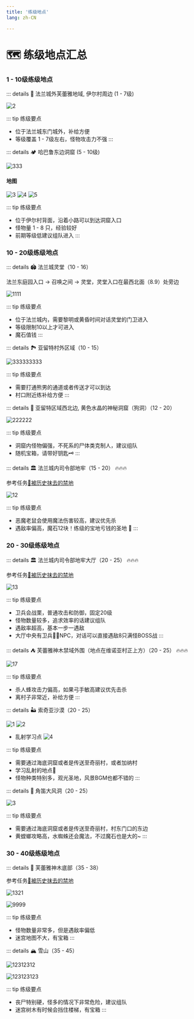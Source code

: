 ```yaml
---
title: '练级地点'
lang: zh-CN

---
```

# 🗺️ 练级地点汇总


### 1 - 10级练级地点

::: details 🏰 法兰城外芙蕾雅地域, 伊尔村周边 (1 - 7级)

![2](https://user-images.githubusercontent.com/78347270/115149521-7817c500-a09f-11eb-85d9-0e10431e94dd.png)

::: tip 练级要点
- 位于法兰城东门城外，补给方便
- 等级覆盖 1 - 7级左右，怪物攻击力不强
:::

::: details 🏕️ 哈巴鲁东边洞窟 (5 - 10级)

![333](https://user-images.githubusercontent.com/78347270/115150339-ddb98080-a0a2-11eb-9bef-9d1de71837b9.png)

#### 地图

![3](https://user-images.githubusercontent.com/78347270/115150346-e3af6180-a0a2-11eb-8b98-e50650cd29ca.png)
![4](https://user-images.githubusercontent.com/78347270/115150348-e4e08e80-a0a2-11eb-8201-2f5ad16b9c93.png)
![5](https://user-images.githubusercontent.com/78347270/115150350-e5792500-a0a2-11eb-909a-6ee1e905c74e.png)


::: tip 练级要点
- 位于伊尔村背面，沿着小路可以到达洞窟入口
- 怪物量 1 - 8 只，经验较好
- 前期等级低建议组队进入
:::



### 10 - 20级练级地点


::: details 🏟️ 法兰城灵堂（10 - 16）

法兰东庭园入口 -> 召唤之间 -> 灵堂，灵堂入口在最西北面（8.9）处旁边

![1111](https://user-images.githubusercontent.com/78347270/115150726-9cc26b80-a0a4-11eb-81db-c45a7c9d9474.png)


::: tip 练级要点
- 位于法兰城内，需要黎明或黄昏时间对话灵堂的门卫进入
- 等级限制10以上才可进入
- 魔石值钱
:::

::: details 🏞️ 亚留特村外区域（10 - 15）

![333333333](https://user-images.githubusercontent.com/78347270/115151413-b3b68d00-a0a7-11eb-96e4-498e322f4fe8.png)


::: tip 练级要点
- 需要打通熊男的通道或者传送才可以到达
- 村口附近练补给方便
:::

::: details 🐾 亚留特区域西北边, 黄色水晶的神秘洞窟（狗洞）（12 - 20）

![222222](https://user-images.githubusercontent.com/78347270/115150912-69cca780-a0a5-11eb-89ac-c650597ccd02.png)

::: tip 练级要点
- 洞窟内怪物偏强，不死系的尸体类克制人，建议组队
- 随机宝箱，请带好钥匙🗝️
:::

::: details 🏛️ 法兰城内司令部地牢（15 - 20）  🔥🔥🔥

参考任务[📜被历史抹去的禁地](/tasks/1.html#_8-穿过地下通道-到达最西边的楼梯口可进入司令部地牢)

![12](https://user-images.githubusercontent.com/78347270/115151190-c086b100-a0a6-11eb-9270-215da618edaa.png)

::: tip 练级要点
- 恶魔老鼠会使用魔法伤害较高，建议优先杀
- 遇敌率偏高，魔石12块！练级的宝地亏钱的圣地 👼
:::

### 20 - 30级练级地点

::: details 🏛️ 法兰城内司令部地牢大厅（20 - 25） 🔥🔥🔥

参考任务[📜被历史抹去的禁地](/tasks/1.html#_9-司令部地牢-找到囚犯丁-21-8-并对话-传送至牢房中央)

![13](https://user-images.githubusercontent.com/78347270/115151192-c2e90b00-a0a6-11eb-94a4-494b6e34d996.png)

::: tip 练级要点
- 卫兵会战栗，普通攻击和防御，固定20级
- 怪物数量较多，追求效率的话建议组队
- 遇敌率超高，基本一步一遇敌
- 大厅中央有卫兵💂‍♂️NPC，对话可以直接遇敌8只满怪BOSS战
:::

::: details ⛺ 芙蕾雅神木禁域外围（地点在维诺亚村正上方）（20 - 25） 🔥🔥🔥

![17](https://user-images.githubusercontent.com/78347270/115108992-54288680-9fae-11eb-9e62-35f4c76134a0.png)

::: tip 练级要点
- 杀人蜂攻击力偏高，如果弓手敏高建议优先击杀
- 离村子非常近，补给方便
:::

::: details 🏜️ 索奇亚沙漠（20 - 25）

![1](https://user-images.githubusercontent.com/78347270/115169318-aa094580-a0f8-11eb-9c97-aca98d47c912.png)
![2](https://user-images.githubusercontent.com/78347270/115169323-ad043600-a0f8-11eb-9165-1de3ecfc9931.png)

- 乱射学习点
![4](https://user-images.githubusercontent.com/78347270/115169327-b097bd00-a0f8-11eb-8e61-faba0d97ac6e.png)

::: tip 练级要点
- 需要通过海底洞窟或者是传送至奇丽村，或者加纳村
- 学习乱射的地点🏹
- 怪物种类特别多，观光圣地，风景BGM也都不错的
:::

::: details 🌄 角笛大风洞（20 - 25）

![3](https://user-images.githubusercontent.com/78347270/115169325-aecdf980-a0f8-11eb-9967-cce449c87d72.png)

::: tip 练级要点
- 需要通过海底洞窟或者是传送至奇丽村，村东门口的东边
- 黄螳螂攻略高，水蜘蛛还会魔法，不过魔石也是大的~
:::

### 30 - 40级练级地点

::: details 🌲 芙蕾雅神木底部（35 - 38）

参考任务[📜被历史抹去的禁地](/tasks/1.html#_12-寻找【芙蕾雅神木】-311-348-进入神木内部)

![1321](https://user-images.githubusercontent.com/78347270/115402512-6ca2d600-a226-11eb-8cb9-56557dc3f81a.png)

![9999](https://user-images.githubusercontent.com/78347270/115402478-66145e80-a226-11eb-825b-9afd2387fb4e.png)

::: tip 练级要点
- 怪物数量非常多，但是遇敌率偏低
- 迷宫地图不大，有宝箱
:::


::: details 🏔️ 雪山（35 - 45）

![12312312](https://user-images.githubusercontent.com/78347270/115526801-60248900-a2cb-11eb-8f14-ef3a1c36c0e3.png)

![123123123](https://user-images.githubusercontent.com/78347270/115526808-631f7980-a2cb-11eb-856f-7e61bad31df3.png)


::: tip 练级要点
- 丧尸特别硬，怪多的情况下非常危险，建议组队
- 迷宫树木有时候会挡住楼梯，有宝箱
:::